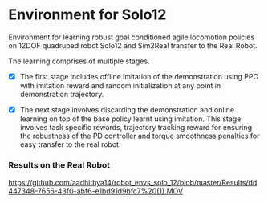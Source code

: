 # Environment for Solo12

Environment for learning robust goal conditioned agile locomotion policies on 12DOF quadruped robot Solo12 and Sim2Real transfer to the Real Robot.

The learning comprises of multiple stages. 

- [x] The first stage includes offline imitation of the demonstration using PPO with imitation reward and random initialization at any point in demonstration trajectory. 

- [x] The next stage involves discarding the demonstration and online learning on top of the base policy learnt using imitation. This stage involves task specific rewards, trajectory tracking reward for ensuring the robustness of the PD controller and torque smoothness penalties for easy transfer to the real robot.

### Results on the Real Robot

https://github.com/aadhithya14/robot_envs_solo_12/blob/master/Results/dd447348-7656-43f0-abf6-e1bd91d9bfc7%20(1).MOV




